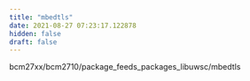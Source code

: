 ```yaml
---
title: "mbedtls"
date: 2021-08-27 07:23:17.122878
hidden: false
draft: false
---
```


bcm27xx/bcm2710/package_feeds_packages_libuwsc/mbedtls


